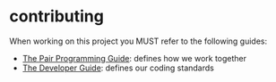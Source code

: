 # contributing

When working on this project you MUST refer to the following guides:

- [The Pair Programming Guide](./pair-programming.md): defines how we work together
- [The Developer Guide](./developer-guide.md): defines our coding standards
